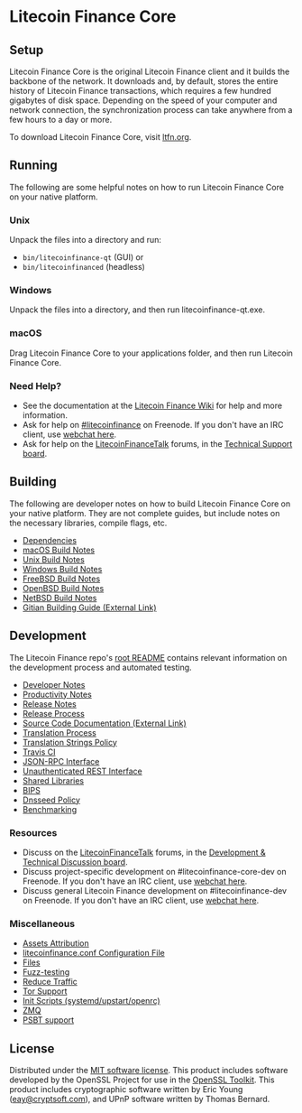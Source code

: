 Litecoin Finance Core
=============

Setup
---------------------
Litecoin Finance Core is the original Litecoin Finance client and it builds the backbone of the network. It downloads and, by default, stores the entire history of Litecoin Finance transactions, which requires a few hundred gigabytes of disk space. Depending on the speed of your computer and network connection, the synchronization process can take anywhere from a few hours to a day or more.

To download Litecoin Finance Core, visit [ltfn.org](https://ltfn.org/en/download/).

Running
---------------------
The following are some helpful notes on how to run Litecoin Finance Core on your native platform.

### Unix

Unpack the files into a directory and run:

- `bin/litecoinfinance-qt` (GUI) or
- `bin/litecoinfinanced` (headless)

### Windows

Unpack the files into a directory, and then run litecoinfinance-qt.exe.

### macOS

Drag Litecoin Finance Core to your applications folder, and then run Litecoin Finance Core.

### Need Help?

* See the documentation at the [Litecoin Finance Wiki](https://en.litecoinfinance.it/wiki/Main_Page)
for help and more information.
* Ask for help on [#litecoinfinance](http://webchat.freenode.net?channels=litecoinfinance) on Freenode. If you don't have an IRC client, use [webchat here](http://webchat.freenode.net?channels=litecoinfinance).
* Ask for help on the [LitecoinFinanceTalk](https://litecoinfinancetalk.org/) forums, in the [Technical Support board](https://litecoinfinancetalk.org/index.php?board=4.0).

Building
---------------------
The following are developer notes on how to build Litecoin Finance Core on your native platform. They are not complete guides, but include notes on the necessary libraries, compile flags, etc.

- [Dependencies](dependencies.md)
- [macOS Build Notes](build-osx.md)
- [Unix Build Notes](build-unix.md)
- [Windows Build Notes](build-windows.md)
- [FreeBSD Build Notes](build-freebsd.md)
- [OpenBSD Build Notes](build-openbsd.md)
- [NetBSD Build Notes](build-netbsd.md)
- [Gitian Building Guide (External Link)](https://github.com/bitcoin-core/docs/blob/master/gitian-building.md)

Development
---------------------
The Litecoin Finance repo's [root README](/README.md) contains relevant information on the development process and automated testing.

- [Developer Notes](developer-notes.md)
- [Productivity Notes](productivity.md)
- [Release Notes](release-notes.md)
- [Release Process](release-process.md)
- [Source Code Documentation (External Link)](https://dev.visucore.com/litecoinfinance/doxygen/)
- [Translation Process](translation_process.md)
- [Translation Strings Policy](translation_strings_policy.md)
- [Travis CI](travis-ci.md)
- [JSON-RPC Interface](JSON-RPC-interface.md)
- [Unauthenticated REST Interface](REST-interface.md)
- [Shared Libraries](shared-libraries.md)
- [BIPS](bips.md)
- [Dnsseed Policy](dnsseed-policy.md)
- [Benchmarking](benchmarking.md)

### Resources
* Discuss on the [LitecoinFinanceTalk](https://litecoinfinancetalk.org/) forums, in the [Development & Technical Discussion board](https://litecoinfinancetalk.org/index.php?board=6.0).
* Discuss project-specific development on #litecoinfinance-core-dev on Freenode. If you don't have an IRC client, use [webchat here](http://webchat.freenode.net/?channels=litecoinfinance-core-dev).
* Discuss general Litecoin Finance development on #litecoinfinance-dev on Freenode. If you don't have an IRC client, use [webchat here](http://webchat.freenode.net/?channels=litecoinfinance-dev).

### Miscellaneous
- [Assets Attribution](assets-attribution.md)
- [litecoinfinance.conf Configuration File](litecoinfinance-conf.md)
- [Files](files.md)
- [Fuzz-testing](fuzzing.md)
- [Reduce Traffic](reduce-traffic.md)
- [Tor Support](tor.md)
- [Init Scripts (systemd/upstart/openrc)](init.md)
- [ZMQ](zmq.md)
- [PSBT support](psbt.md)

License
---------------------
Distributed under the [MIT software license](/COPYING).
This product includes software developed by the OpenSSL Project for use in the [OpenSSL Toolkit](https://www.openssl.org/). This product includes
cryptographic software written by Eric Young ([eay@cryptsoft.com](mailto:eay@cryptsoft.com)), and UPnP software written by Thomas Bernard.

